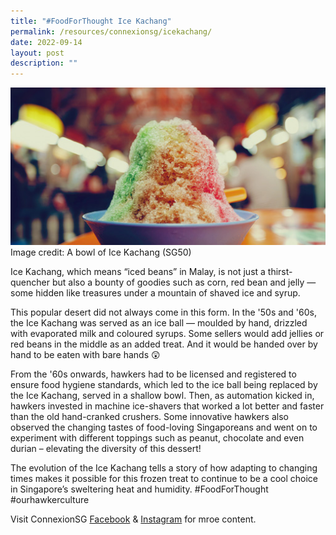 ```yaml
---
title: "#FoodForThought Ice Kachang"
permalink: /resources/connexionsg/icekachang/
date: 2022-09-14
layout: post
description: ""
---
```

![](/images/connexionsg/2022/Ice%20Kachang.jpg)
Image credit: A bowl of Ice Kachang (SG50)

Ice Kachang, which means “iced beans” in Malay, is not just a thirst-quencher but also a bounty of goodies such as corn, red bean and jelly — some hidden like treasures under a mountain of shaved ice and syrup.

This popular desert did not always come in this form. In the '50s and '60s, the Ice Kachang was served as an ice ball — moulded by hand, drizzled with evaporated milk and coloured syrups. Some sellers would add jellies or red beans in the middle as an added treat. And it would be handed over by hand to be eaten with bare hands 😲

From the '60s onwards, hawkers had to be licensed and registered to ensure food hygiene standards, which led to the ice ball being replaced by the Ice Kachang, served in a shallow bowl. Then, as automation kicked in, hawkers invested in machine ice-shavers that worked a lot better and faster than the old hand-cranked crushers. Some innovative hawkers also observed the changing tastes of food-loving Singaporeans and went on to experiment with different toppings such as peanut, chocolate and even durian – elevating the diversity of this dessert!

The evolution of the Ice Kachang tells a story of how adapting to changing times makes it possible for this frozen treat to continue to be a cool choice in Singapore’s sweltering heat and humidity. #FoodForThought #ourhawkerculture 

Visit ConnexionSG [Facebook](https://www.facebook.com/ConnexionSG) & [Instagram](https://www.instagram.com/connexionsg/) for mroe content.